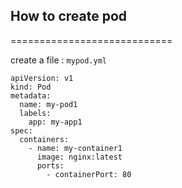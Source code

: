 ## How to create pod
============================

create a file : `mypod.yml`

```
apiVersion: v1
kind: Pod
metadata:
  name: my-pod1
  labels:
    app: my-app1
spec:
  containers:
    - name: my-container1
      image: nginx:latest
      ports:
        - containerPort: 80
```

